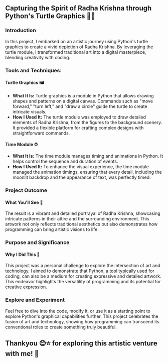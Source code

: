 ## Capturing the Spirit of Radha Krishna through Python's Turtle Graphics 🐢🎨

### Introduction
In this project, I embarked on an artistic journey using Python's turtle graphics to create a vivid depiction of Radha Krishna. By leveraging the turtle module, I transformed traditional art into a digital masterpiece, blending creativity with coding.

### Tools and Techniques:

#### Turtle Graphics 🖼️
- **What It Is:** Turtle graphics is a module in Python that allows drawing shapes and patterns on a digital canvas. Commands such as "move forward," "turn left," and "draw a circle" guide the turtle to create intricate visuals.
- **How I Used It:** The turtle module was employed to draw detailed elements of Radha Krishna, from the figures to the background scenery. It provided a flexible platform for crafting complex designs with straightforward commands.

#### Time Module ⏰
- **What It Is:** The time module manages timing and animations in Python. It helps control the sequence and duration of events.
- **How I Used It:** To enhance the visual experience, the time module managed the animation timings, ensuring that every detail, including the moonlit backdrop and the appearance of text, was perfectly timed.

### Project Outcome

#### What You'll See 🌟
The result is a vibrant and detailed portrayal of Radha Krishna, showcasing intricate patterns in their attire and the surrounding environment. This artwork not only reflects traditional aesthetics but also demonstrates how programming can bring artistic visions to life.

### Purpose and Significance

#### Why I Did This 🤔
This project was a personal challenge to explore the intersection of art and technology. I aimed to demonstrate that Python, a tool typically used for coding, can also be a medium for creating expressive and detailed artwork. This endeavor highlights the versatility of programming and its potential for creative expression.

### Explore and Experiment

Feel free to dive into the code, modify it, or use it as a starting point to explore Python's graphical capabilities further. This project celebrates the fusion of art and technology, showing how programming can transcend its conventional roles to create something truly beautiful.

## Thankyou 😊⭐ for exploring this artistic venture with me! 🌟
